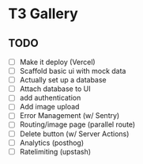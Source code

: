 # T3 Gallery

## TODO

- [ ] Make it deploy (Vercel)
- [ ] Scaffold basic ui with mock data
- [ ] Actually set up a database
- [ ] Attach database to UI
- [ ] add authentication
- [ ] Add image upload
- [ ] Error Management (w/ Sentry)
- [ ] Routing/image page (parallel route)
- [ ] Delete button (w/ Server Actions)
- [ ] Analytics (posthog)
- [ ] Ratelimiting (upstash)
